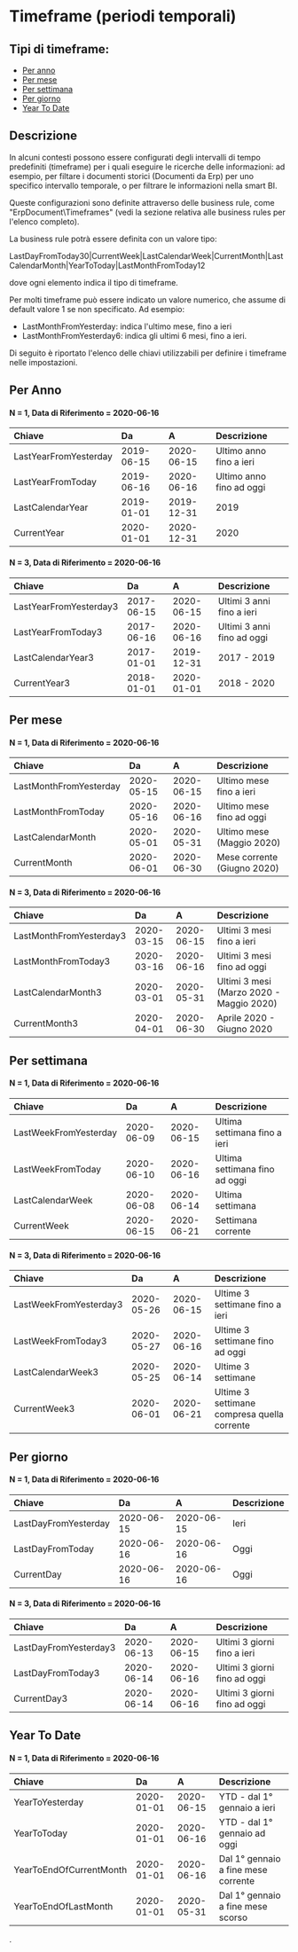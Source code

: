 # Timeframe \(periodi temporali\)

## Tipi di timeframe:

* [Per anno](timeframe-periodi-temporali.md#per-anno)
* [Per mese](timeframe-periodi-temporali.md#per-mese)
* [Per settimana](timeframe-periodi-temporali.md#per-settimana)
* [Per giorno](timeframe-periodi-temporali.md#per-giorno)
* [Year To Date](timeframe-periodi-temporali.md#year-to-date)

## Descrizione

In alcuni contesti possono essere configurati degli intervalli di tempo predefiniti \(timeframe\) per i quali eseguire le ricerche delle informazioni: ad esempio, per filtare i documenti storici \(Documenti da Erp\) per uno specifico intervallo temporale, o per filtrare le informazioni nella smart BI.

Queste configurazioni sono definite attraverso delle business rule, come "ErpDocument\Timeframes" \(vedi la sezione relativa alle business rules per l'elenco completo\).

La business rule potrà essere definita con un valore tipo:

LastDayFromToday30\|CurrentWeek\|LastCalendarWeek\|CurrentMonth\|LastCalendarMonth\|YearToToday\|LastMonthFromToday12

dove ogni elemento indica il tipo di timeframe.

Per molti timeframe può essere indicato un valore numerico, che assume di default valore 1 se non specificato. Ad esempio:

* LastMonthFromYesterday: indica l'ultimo mese, fino a ieri
* LastMonthFromYesterday6: indica gli ultimi 6 mesi, fino a ieri.

Di seguito è riportato l'elenco delle chiavi utilizzabili per definire i timeframe nelle impostazioni.

## Per Anno

#### N = 1, Data di Riferimento = 2020-06-16

| Chiave | Da | A | Descrizione |
| :--- | :--- | :--- | :--- |
| LastYearFromYesterday | 2019-06-15 | 2020-06-15 | Ultimo anno fino a ieri |
| LastYearFromToday | 2019-06-16 | 2020-06-16 | Ultimo anno fino ad oggi |
| LastCalendarYear | 2019-01-01 | 2019-12-31 | 2019 |
| CurrentYear | 2020-01-01 | 2020-12-31 | 2020 |

#### **N = 3**, Data di Riferimento = 2020-06-16

| Chiave | Da | A | Descrizione |
| :--- | :--- | :--- | :--- |
| LastYearFromYesterday3 | 2017-06-15 | 2020-06-15 | Ultimi 3 anni fino a ieri |
| LastYearFromToday3 | 2017-06-16 | 2020-06-16 | Ultimi 3 anni fino ad oggi |
| LastCalendarYear3 | 2017-01-01 | 2019-12-31 | 2017 - 2019 |
| CurrentYear3 | 2018-01-01 | 2020-01-01 | 2018 - 2020 |

## Per mese

#### N = 1, Data di Riferimento = 2020-06-16

| Chiave | Da | A | Descrizione |
| :--- | :--- | :--- | :--- |
| LastMonthFromYesterday | 2020-05-15 | 2020-06-15 | Ultimo mese fino a ieri |
| LastMonthFromToday | 2020-05-16 | 2020-06-16 | Ultimo mese fino ad oggi |
| LastCalendarMonth | 2020-05-01 | 2020-05-31 | Ultimo mese \(Maggio 2020\) |
| CurrentMonth | 2020-06-01 | 2020-06-30 | Mese corrente \(Giugno 2020\) |

#### N = 3, Data di Riferimento = 2020-06-16

| Chiave | Da | A | Descrizione |
| :--- | :--- | :--- | :--- |
| LastMonthFromYesterday3 | 2020-03-15 | 2020-06-15 | Ultimi 3 mesi fino a ieri |
| LastMonthFromToday3 | 2020-03-16 | 2020-06-16 | Ultimi 3 mesi fino ad oggi |
| LastCalendarMonth3 | 2020-03-01 | 2020-05-31 | Ultimi 3 mesi \(Marzo 2020 - Maggio 2020\) |
| CurrentMonth3 | 2020-04-01 | 2020-06-30 | Aprile 2020 - Giugno 2020 |

## Per settimana

#### N = 1, Data di Riferimento = 2020-06-16

| Chiave | Da | A | Descrizione |
| :--- | :--- | :--- | :--- |
| LastWeekFromYesterday | 2020-06-09 | 2020-06-15 | Ultima settimana fino a ieri |
| LastWeekFromToday | 2020-06-10 | 2020-06-16 | Ultima settimana fino ad oggi |
| LastCalendarWeek | 2020-06-08 | 2020-06-14 | Ultima settimana |
| CurrentWeek | 2020-06-15 | 2020-06-21 | Settimana corrente |

#### N = 3, Data di Riferimento = 2020-06-16

| Chiave | Da | A | Descrizione |
| :--- | :--- | :--- | :--- |
| LastWeekFromYesterday3 | 2020-05-26 | 2020-06-15 | Ultime 3 settimane fino a ieri |
| LastWeekFromToday3 | 2020-05-27 | 2020-06-16 | Ultime 3 settimane fino ad oggi |
| LastCalendarWeek3 | 2020-05-25 | 2020-06-14 | Ultime 3 settimane |
| CurrentWeek3 | 2020-06-01 | 2020-06-21 | Ultime 3 settimane compresa quella corrente |

## Per giorno

#### N = 1, Data di Riferimento = 2020-06-16

| Chiave | Da | A | Descrizione |
| :--- | :--- | :--- | :--- |
| LastDayFromYesterday | 2020-06-15 | 2020-06-15 | Ieri |
| LastDayFromToday | 2020-06-16 | 2020-06-16 | Oggi |
| CurrentDay | 2020-06-16 | 2020-06-16 | Oggi |

#### N = 3, Data di Riferimento = 2020-06-16

| Chiave | Da | A | Descrizione |
| :--- | :--- | :--- | :--- |
| LastDayFromYesterday3 | 2020-06-13 | 2020-06-15 | Ultimi 3 giorni fino a ieri |
| LastDayFromToday3 | 2020-06-14 | 2020-06-16 | Ultimi 3 giorni fino ad oggi |
| CurrentDay3 | 2020-06-14 | 2020-06-16 | Ultimi 3 giorni fino ad oggi |

## Year To Date

#### N = 1, Data di Riferimento = 2020-06-16

| Chiave | Da | A | Descrizione |
| :--- | :--- | :--- | :--- |
| YearToYesterday | 2020-01-01 | 2020-06-15 | YTD - dal 1° gennaio a ieri |
| YearToToday | 2020-01-01 | 2020-06-16 | YTD - dal 1° gennaio ad oggi |
| YearToEndOfCurrentMonth | 2020-01-01 | 2020-06-16 | Dal 1° gennaio a fine mese corrente |
| YearToEndOfLastMonth | 2020-01-01 | 2020-05-31 | Dal 1° gennaio a fine mese scorso |

.